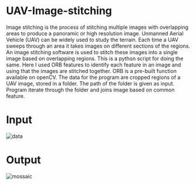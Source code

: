 # UAV-Image-stitching
Image stitching is the process of stitching multiple images with overlapping areas to produce a panoramic or high resolution image. Unmanned Aerial Vehicle (UAV) can be widely used to study the terrain. Each time a UAV sweeps through an area it takes images on different sections of the regions. An image stitching software is used to stitch these images into a single image based on overlapping regions. 
This is a python script for doing the same. Here I used ORB features to identify each feature in an image and using that the images are stitched together. ORB is a pre-built function available on openCV.
The data for the program are cropped regions of a UAV image, stored in a folder. The path of the folder is given as input. Program iterate through the folder and joins image based on common feature.
# Input
![data](https://user-images.githubusercontent.com/85213549/137188913-721a9724-74d3-4cab-81c5-26c8e2401393.png)
# Output
![mossaic](https://user-images.githubusercontent.com/85213549/137188955-5c698ea6-98af-4998-b8d3-e577aa67a96e.png)
